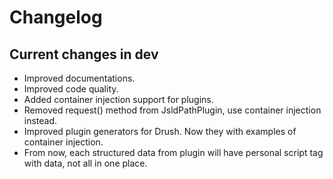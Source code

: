 # Changelog

## Current changes in dev

- Improved documentations.
- Improved code quality.
- Added container injection support for plugins.
- Removed request() method from JsldPathPlugin, use container injection instead.
- Improved plugin generators for Drush. Now they with examples of container injection.
- From now, each structured data from plugin will have personal script tag with data, not all in one place.